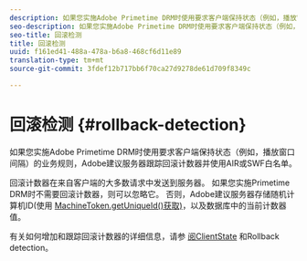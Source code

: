 ```yaml
---
description: 如果您实施Adobe Primetime DRM时使用要求客户端保持状态（例如，播放窗口间隔）的业务规则，Adobe建议服务器跟踪回滚计数器并使用AIR或SWF白名单。
seo-description: 如果您实施Adobe Primetime DRM时使用要求客户端保持状态（例如，播放窗口间隔）的业务规则，Adobe建议服务器跟踪回滚计数器并使用AIR或SWF白名单。
seo-title: 回滚检测
title: 回滚检测
uuid: f161ed41-488a-478a-b6a8-468cf6d11e89
translation-type: tm+mt
source-git-commit: 3fdef12b717bb6f70ca27d9278de61d709f8349c

---
```



# 回滚检测 {#rollback-detection}

如果您实施Adobe Primetime DRM时使用要求客户端保持状态（例如，播放窗口间隔）的业务规则，Adobe建议服务器跟踪回滚计数器并使用AIR或SWF白名单。

回滚计数器在来自客户端的大多数请求中发送到服务器。 如果您实施Primetime DRM时不需要回滚计数器，则可以忽略它。 否则，Adobe建议服务器存储随机计算机ID(使用 [MachineToken.getUniqueId()获取)](https://help.adobe.com/en_US/primetime/api/drm-apis/server/javadocs-flashaccess-pro/com/adobe/flashaccess/sdk/cert/MachineId.html#getUniqueId())，以及数据库中的当前计数器值。

有关如何增加和跟踪回滚计数器的详细信息，请参 [阅ClientState](https://help.adobe.com/en_US/primetime/api/drm-apis/server/javadocs-flashaccess-pro/com/adobe/flashaccess/sdk/protocol/ClientState.html) 和Rollback detection。